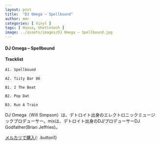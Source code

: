 ```yaml
---
layout: post
title:  "DJ Omega – Spellbound"
author: mmr
categories: [ Vinyl ]
tags: [ House, Ghettotech ]
image: ../assets/images/DJ Omega – Spellbound.jpg
---
```


#### DJ Omega – Spellbound

#### Tracklist
```md
A1. Spellbound

A2. Tiity Bar 06

B1. 2 The Beat

B2. Pop Dat

B3. Run A Train
```

DJ Omega（Will Simpson）は、デトロイト出身のエレクトロニックミュージックプロデューサー。mixは、デトロイト出身のDJ/プロデューサーDJ Godfather(Brian Jeffries)。

[メルカリで購入](https://jp.mercari.com/item/m31687388099){: .button1}

